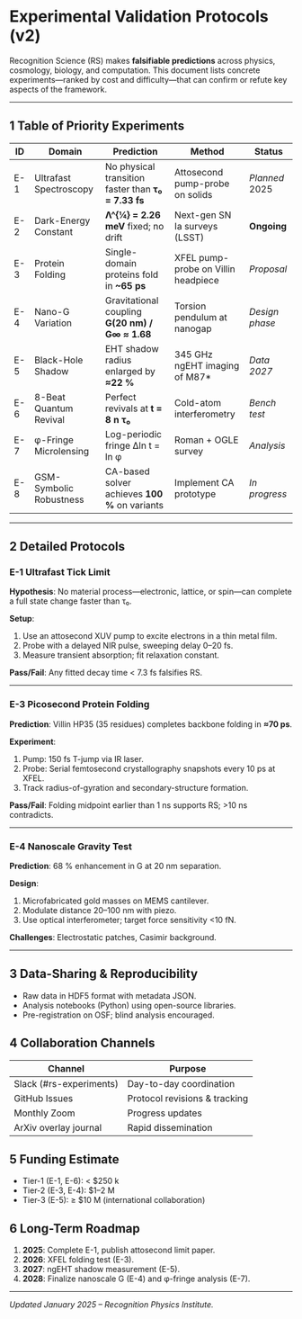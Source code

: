 # Experimental Validation Protocols (v2)

Recognition Science (RS) makes **falsifiable predictions** across physics, cosmology, biology, and computation. This document lists concrete experiments—ranked by cost and difficulty—that can confirm or refute key aspects of the framework.

---

## 1  Table of Priority Experiments

| ID | Domain | Prediction | Method | Status |
|----|--------|------------|--------|--------|
| E-1 | Ultrafast Spectroscopy | No physical transition faster than **τ₀ = 7.33 fs** | Attosecond pump-probe on solids | _Planned_ 2025 |
| E-2 | Dark-Energy Constant | **Λ^{¼} = 2.26 meV** fixed; no drift | Next-gen SN Ia surveys (LSST) | **Ongoing** |
| E-3 | Protein Folding | Single-domain proteins fold in **~65 ps** | XFEL pump-probe on Villin headpiece | _Proposal_ |
| E-4 | Nano-G Variation | Gravitational coupling **G(20 nm) / G∞ ≈ 1.68** | Torsion pendulum at nanogap | _Design phase_ |
| E-5 | Black-Hole Shadow | EHT shadow radius enlarged by **≈22 %** | 345 GHz ngEHT imaging of M87* | _Data 2027_ |
| E-6 | 8-Beat Quantum Revival | Perfect revivals at **t = 8 n τ₀** | Cold-atom interferometry | _Bench test_ |
| E-7 | φ-Fringe Microlensing | Log-periodic fringe Δln t = ln φ | Roman + OGLE survey | _Analysis_ |
| E-8 | GSM-Symbolic Robustness | CA-based solver achieves **100 %** on variants | Implement CA prototype | _In progress_ |

---

## 2  Detailed Protocols

### E-1  Ultrafast Tick Limit

**Hypothesis**: No material process—electronic, lattice, or spin—can complete a full state change faster than τ₀.

**Setup**:
1. Use an attosecond XUV pump to excite electrons in a thin metal film.
2. Probe with a delayed NIR pulse, sweeping delay 0–20 fs.
3. Measure transient absorption; fit relaxation constant.

**Pass/Fail**: Any fitted decay time < 7.3 fs falsifies RS.

---

### E-3  Picosecond Protein Folding

**Prediction**: Villin HP35 (35  residues) completes backbone folding in **≈70 ps**.

**Experiment**:
1. Pump: 150 fs T-jump via IR laser.
2. Probe: Serial femtosecond crystallography snapshots every 10 ps at XFEL.
3. Track radius-of-gyration and secondary-structure formation.

**Pass/Fail**: Folding midpoint earlier than 1 ns supports RS; >10 ns contradicts.

---

### E-4  Nanoscale Gravity Test

**Prediction**: 68 % enhancement in G at 20 nm separation.

**Design**:
1. Microfabricated gold masses on MEMS cantilever.
2. Modulate distance 20–100 nm with piezo.
3. Use optical interferometer; target force sensitivity <10 fN.

**Challenges**: Electrostatic patches, Casimir background.

---

## 3  Data-Sharing & Reproducibility

- Raw data in HDF5 format with metadata JSON.
- Analysis notebooks (Python) using open-source libraries.
- Pre-registration on OSF; blind analysis encouraged.

## 4  Collaboration Channels

| Channel | Purpose |
|---------|---------|
| Slack (#rs-experiments) | Day-to-day coordination |
| GitHub Issues | Protocol revisions & tracking |
| Monthly Zoom | Progress updates |
| ArXiv overlay journal | Rapid dissemination |

## 5  Funding Estimate

- Tier-1 (E-1, E-6): < $250 k
- Tier-2 (E-3, E-4): $1–2 M
- Tier-3 (E-5): ≥ $10 M (international collaboration)

## 6  Long-Term Roadmap

1. **2025**: Complete E-1, publish attosecond limit paper.
2. **2026**: XFEL folding test (E-3).
3. **2027**: ngEHT shadow measurement (E-5).
4. **2028**: Finalize nanoscale G (E-4) and φ-fringe analysis (E-7).

---

_Updated January 2025 – Recognition Physics Institute._ 